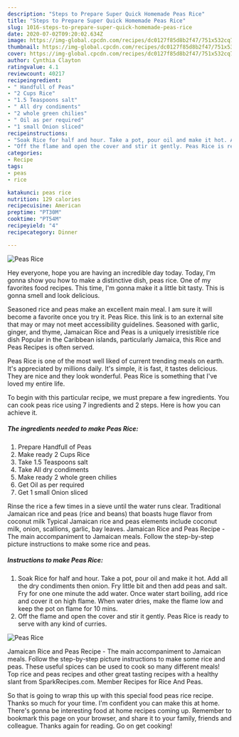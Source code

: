 ```yaml
---
description: "Steps to Prepare Super Quick Homemade Peas Rice"
title: "Steps to Prepare Super Quick Homemade Peas Rice"
slug: 1016-steps-to-prepare-super-quick-homemade-peas-rice
date: 2020-07-02T09:20:02.634Z
image: https://img-global.cpcdn.com/recipes/dc0127f85d8b2f47/751x532cq70/peas-rice-recipe-main-photo.jpg
thumbnail: https://img-global.cpcdn.com/recipes/dc0127f85d8b2f47/751x532cq70/peas-rice-recipe-main-photo.jpg
cover: https://img-global.cpcdn.com/recipes/dc0127f85d8b2f47/751x532cq70/peas-rice-recipe-main-photo.jpg
author: Cynthia Clayton
ratingvalue: 4.1
reviewcount: 40217
recipeingredient:
- " Handfull of Peas"
- "2 Cups Rice"
- "1.5 Teaspoons salt"
- " All dry condiments"
- "2 whole green chilies"
- " Oil as per required"
- "1 small Onion sliced"
recipeinstructions:
- "Soak Rice for half and hour. Take a pot, pour oil and make it hot. Add all the dry condiments then onion. Fry little bit and then add peas and salt. Fry for one one minute the add water. Once water start boiling, add rice and cover it on high flame. When water dries, make the flame low and keep the pot on flame for 10 mins."
- "Off the flame and open the cover and stir it gently. Peas Rice is ready to serve with any kind of curries."
categories:
- Recipe
tags:
- peas
- rice

katakunci: peas rice 
nutrition: 129 calories
recipecuisine: American
preptime: "PT30M"
cooktime: "PT54M"
recipeyield: "4"
recipecategory: Dinner

---
```



![Peas Rice](https://img-global.cpcdn.com/recipes/dc0127f85d8b2f47/751x532cq70/peas-rice-recipe-main-photo.jpg)

Hey everyone, hope you are having an incredible day today. Today, I'm gonna show you how to make a distinctive dish, peas rice. One of my favorites food recipes. This time, I'm gonna make it a little bit tasty. This is gonna smell and look delicious.

Seasoned rice and peas make an excellent main meal. I am sure it will become a favorite once you try it. Peas Rice. this link is to an external site that may or may not meet accessibility guidelines. Seasoned with garlic, ginger, and thyme, Jamaican Rice and Peas is a uniquely irresistible rice dish Popular in the Caribbean islands, particularly Jamaica, this Rice and Peas Recipes is often served.

Peas Rice is one of the most well liked of current trending meals on earth. It's appreciated by millions daily. It's simple, it is fast, it tastes delicious. They are nice and they look wonderful. Peas Rice is something that I've loved my entire life.


To begin with this particular recipe, we must prepare a few ingredients. You can cook peas rice using 7 ingredients and 2 steps. Here is how you can achieve it.

<!--inarticleads1-->

##### The ingredients needed to make Peas Rice:

1. Prepare  Handfull of Peas
1. Make ready 2 Cups Rice
1. Take 1.5 Teaspoons salt
1. Take  All dry condiments
1. Make ready 2 whole green chilies
1. Get  Oil as per required
1. Get 1 small Onion sliced


Rinse the rice a few times in a sieve until the water runs clear. Traditional Jamaican rice and peas (rice and beans) that boasts huge flavor from coconut milk Typical Jamaican rice and peas elements include coconut milk, onion, scallions, garlic, bay leaves. Jamaican Rice and Peas Recipe - The main accompaniment to Jamaican meals. Follow the step-by-step picture instructions to make some rice and peas. 

<!--inarticleads2-->

##### Instructions to make Peas Rice:

1. Soak Rice for half and hour. Take a pot, pour oil and make it hot. Add all the dry condiments then onion. Fry little bit and then add peas and salt. Fry for one one minute the add water. Once water start boiling, add rice and cover it on high flame. When water dries, make the flame low and keep the pot on flame for 10 mins.
1. Off the flame and open the cover and stir it gently. Peas Rice is ready to serve with any kind of curries.
<img src="//assets-global.cpcdn.com/assets/icons/button_play-2c75c40dde080a61004c1f40b05d8f140eaff45d7e9e6481dc71c63d2e7c4909.png" alt="Peas Rice">

Jamaican Rice and Peas Recipe - The main accompaniment to Jamaican meals. Follow the step-by-step picture instructions to make some rice and peas. These useful spices can be used to cook so many different meals! Top rice and peas recipes and other great tasting recipes with a healthy slant from SparkRecipes.com. Member Recipes for Rice And Peas. 

So that is going to wrap this up with this special food peas rice recipe. Thanks so much for your time. I'm confident you can make this at home. There's gonna be interesting food at home recipes coming up. Remember to bookmark this page on your browser, and share it to your family, friends and colleague. Thanks again for reading. Go on get cooking!
